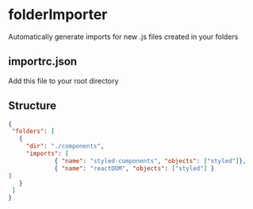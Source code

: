 # folderImporter
Automatically generate imports for new .js files created in your folders
## importrc.json
Add this file to your root directory
## Structure 
 ```json
{
  "folders": [
    {
      "dir": "./components",
      "imports": [
              { "name": "styled-components", "objects": ["styled"]},
              { "name": "reactDOM", "objects": ["styled"] }
]
    }
  ]
}
```
